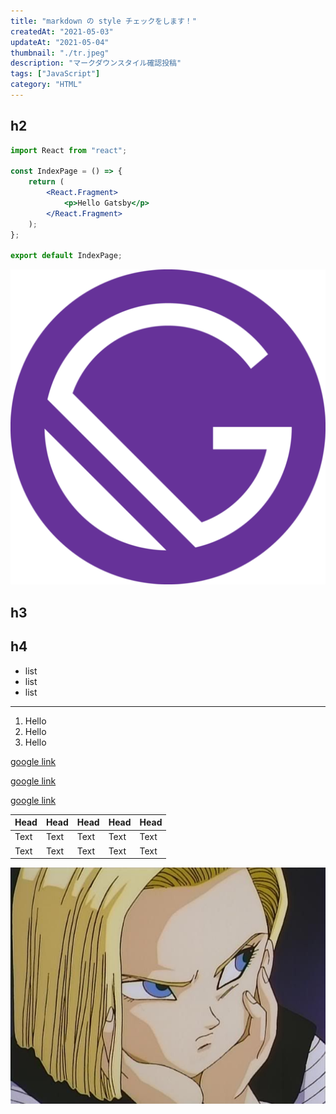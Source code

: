 ```yaml
---
title: "markdown の style チェックをします！"
createdAt: "2021-05-03"
updateAt: "2021-05-04"
thumbnail: "./tr.jpeg"
description: "マークダウンスタイル確認投稿"
tags: ["JavaScript"]
category: "HTML"
---
```


## h2

```jsx
import React from "react";

const IndexPage = () => {
	return (
		<React.Fragment>
			<p>Hello Gatsby</p>
		</React.Fragment>
	);
};

export default IndexPage;
```

![gatsby](./icon.png)

## h3

## h4

- list
- list
- list

---

1. Hello
1. Hello
1. Hello

[google link](https://google.com)

[google link](https://google.com)

[google link](https://google.com)

| Head | Head | Head | Head | Head |
| ---- | ---- | ---- | ---- | ---- |
| Text | Text | Text | Text | Text |
| Text | Text | Text | Text | Text |

![18](./18.jpeg)
